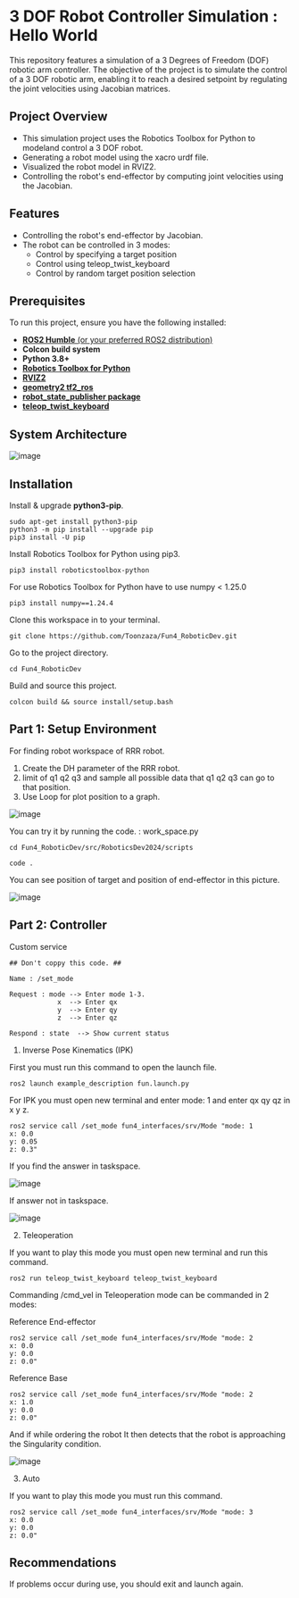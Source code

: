 # 3 DOF Robot Controller Simulation : Hello World
This repository features a simulation of a 3 Degrees of Freedom (DOF) robotic arm controller. The objective of the project is to simulate the control of a 3 DOF robotic arm,
enabling it to reach a desired setpoint by regulating the joint velocities using Jacobian matrices.

## Project Overview
- This simulation project uses the Robotics Toolbox for Python to modeland control a 3 DOF robot.
- Generating a robot model using the xacro urdf file.
- Visualized the robot model in RVIZ2.
- Controlling the robot's end-effector by computing joint velocities using the Jacobian.

## Features
- Controlling the robot's end-effector by Jacobian.
- The robot can be controlled in 3 modes:
    - Control by specifying a target position
    - Control using teleop_twist_keyboard
    - Control by random target position selection

## Prerequisites
To run this project, ensure you have the following installed:
- [**ROS2 Humble** (or your preferred ROS2 distribution)](https://docs.ros.org/en/humble/Installation.html)
- **Colcon build system**
- **Python 3.8+**
- [**Robotics Toolbox for Python**](https://petercorke.github.io/robotics-toolbox-python/)
- [**RVIZ2**](https://docs.ros.org/en/humble/Tutorials/Intermediate/RViz/RViz-Main.html)
- [**geometry2 tf2_ros**](https://github.com/ros2/geometry2)
- [**robot_state_publisher package**](https://github.com/ros/robot_state_publisher)
- [**teleop_twist_keyboard**](https://index.ros.org/p/teleop_twist_keyboard/)

## System Architecture
![image](https://media.discordapp.net/attachments/1281153207296327754/1291333087606603807/image.png?ex=66ffb727&is=66fe65a7&hm=c6ca543ee7bd96b8a27e4fc71bc47357ad2b3571ff5c87ce20bcf2c42edec5bb&=&format=webp&quality=lossless&width=2391&height=1106)

## Installation
Install & upgrade **python3-pip**.

    sudo apt-get install python3-pip
    python3 -m pip install --upgrade pip
    pip3 install -U pip

Install Robotics Toolbox for Python using pip3.

    pip3 install roboticstoolbox-python
    
For use Robotics Toolbox for Python have to use numpy < 1.25.0

    pip3 install numpy==1.24.4
    
Clone this workspace in to your terminal.

    git clone https://github.com/Toonzaza/Fun4_RoboticDev.git

Go to the project directory.

    cd Fun4_RoboticDev

Build and source this project.
   
    colcon build && source install/setup.bash

## Part 1: Setup Environment
For finding robot workspace of RRR robot.
1. Create the DH parameter of the RRR robot.
2. limit of q1 q2 q3 and sample all possible data that q1 q2 q3 can go to that position.
3. Use Loop for plot position to a graph.

![image](https://media.discordapp.net/attachments/1281153207296327754/1291447925762953387/image.png?ex=6700221b&is=66fed09b&hm=f476bcdee5872d488ca534de4784175faa4a606f26f54e58ba9a8238568cc50b&=&format=webp&quality=lossless&width=1113&height=1106)

You can try it by running the code. : work_space.py

    cd Fun4_RoboticDev/src/RoboticsDev2024/scripts

    code .

You can see position of target and position of end-effector in this picture.


![image](https://media.discordapp.net/attachments/1281153207296327754/1291454596128182332/image.jpg?ex=67002851&is=66fed6d1&hm=5624c44519fadc6153df7ffe34d6fbd7238651b1b4dbc1792db1b2d7f2161a98&=&format=webp&width=2208&height=1106)

## Part 2: Controller

Custom service

    ## Don't coppy this code. ##

    Name : /set_mode
    
    Request : mode --> Enter mode 1-3.
                x  --> Enter qx
                y  --> Enter qy
                z  --> Enter qz
                
    Respond : state  --> Show current status

1. Inverse Pose Kinematics (IPK)

First you must run this command to open the launch file.

    ros2 launch example_description fun.launch.py 


For IPK you must open new terminal and enter mode: 1 and enter qx qy qz in x y z.

    ros2 service call /set_mode fun4_interfaces/srv/Mode "mode: 1
    x: 0.0
    y: 0.05
    z: 0.3"

If you find the answer in taskspace.

![image](https://media.discordapp.net/attachments/1281153207296327754/1291729423548158045/image.png?ex=67012845&is=66ffd6c5&hm=99996b579f296cf39bfc664a78dc645c6e1a408c0d181de5d8ee3695017aef57&=&format=webp&quality=lossless&width=2462&height=651)

If answer not in taskspace.

![image](https://media.discordapp.net/attachments/1281153207296327754/1291729574161551370/image.png?ex=67012869&is=66ffd6e9&hm=2df04d845cf3f1ac892fa0f215ca61ec2dd53da56dc2d6419d20c8a97590e8ef&=&format=webp&quality=lossless&width=2462&height=571)

2. Teleoperation

If you want to play this mode you must open new terminal and run this command.

    ros2 run teleop_twist_keyboard teleop_twist_keyboard 

Commanding /cmd_vel in Teleoperation mode can be commanded in 2 modes:

Reference End-effector

    ros2 service call /set_mode fun4_interfaces/srv/Mode "mode: 2
    x: 0.0
    y: 0.0
    z: 0.0" 

Reference Base

    ros2 service call /set_mode fun4_interfaces/srv/Mode "mode: 2
    x: 1.0
    y: 0.0
    z: 0.0" 

And if while ordering the robot It then detects that the robot is approaching the Singularity condition.

![image](https://media.discordapp.net/attachments/1281153207296327754/1291471619406958742/image.png?ex=6700382c&is=66fee6ac&hm=3683b1339b1c852c52cc584b56af9cfd241f6d8e6310249b5e123afedc9cf556&=&format=webp&quality=lossless&width=2462&height=597)


3. Auto

If you want to play this mode you must run this command.


    ros2 service call /set_mode fun4_interfaces/srv/Mode "mode: 3
    x: 0.0
    y: 0.0
    z: 0.0" 

## Recommendations

If problems occur during use, you should exit and launch again.
